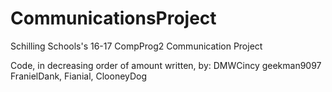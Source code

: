 # CommunicationsProject
Schilling Schools's 16-17 CompProg2 Communication Project

Code, in decreasing order of amount written, by:
DMWCincy
geekman9097
FranielDank, Fianial, ClooneyDog

